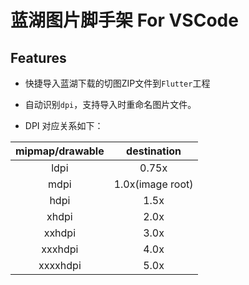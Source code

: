 # 蓝湖图片脚手架 For VSCode



## Features

- 快捷导入蓝湖下载的切图ZIP文件到`Flutter`工程

- 自动识别`dpi`，支持导入时重命名图片文件。

- DPI 对应关系如下：

|mipmap/drawable|destination|
|:---:|:---:|
|ldpi|0.75x|
|mdpi|1.0x(image root)|
|hdpi|1.5x|
|xhdpi|2.0x|
|xxhdpi|3.0x|
|xxxhdpi|4.0x|
|xxxxhdpi|5.0x|



